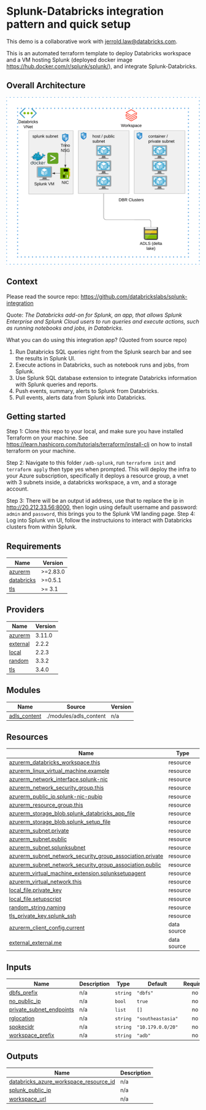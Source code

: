 # Splunk-Databricks integration pattern and quick setup

This demo is a collaborative work with jerrold.law@databricks.com.

This is an automated terraform template to deploy Databricks workspace and a VM hosting Splunk (deployed docker image https://hub.docker.com/r/splunk/splunk/), and integrate Splunk-Databricks.


## Overall Architecture

<img src="../charts/splunk.png" width="600">


## Context

Please read the source repo:
https://github.com/databrickslabs/splunk-integration

Quote: *The Databricks add-on for Splunk, an app, that allows Splunk Enterprise and Splunk Cloud users to run queries and execute actions, such as running notebooks and jobs, in Databricks.*

What you can do using this integration app? (Quoted from source repo)

1. Run Databricks SQL queries right from the Splunk search bar and see the results in Splunk UI.
2. Execute actions in Databricks, such as notebook runs and jobs, from Splunk.
3. Use Splunk SQL database extension to integrate Databricks information with Splunk queries and reports.
4. Push events, summary, alerts to Splunk from Databricks.
5. Pull events, alerts data from Splunk into Databricks.

## Getting started

Step 1: Clone this repo to your local, and make sure you have installed Terraform on your machine. See https://learn.hashicorp.com/tutorials/terraform/install-cli on how to install terraform on your machine.

Step 2: Navigate to this folder `/adb-splunk`, run `terraform init` and `terraform apply` then type yes when prompted. This will deploy the infra to your Azure subscription, specifically it deploys a resource group, a vnet with 3 subnets inside, a databricks workspace, a vm, and a storage account.

Step 3: There will be an output id address, use that to replace the ip in http://20.212.33.56:8000, then login using default username and password:
`admin` and `password`, this brings you to the Splunk VM landing page. 
Step 4: Log into Splunk vm UI, follow the instructuions to interact with Databricks clusters from within Splunk.
<!-- BEGIN_TF_DOCS -->
## Requirements

| Name                                                                         | Version  |
| ---------------------------------------------------------------------------- | -------- |
| <a name="requirement_azurerm"></a> [azurerm](#requirement\_azurerm)          | >=2.83.0 |
| <a name="requirement_databricks"></a> [databricks](#requirement\_databricks) | >=0.5.1  |
| <a name="requirement_tls"></a> [tls](#requirement\_tls)                      | >= 3.1   |

## Providers

| Name                                                             | Version |
| ---------------------------------------------------------------- | ------- |
| <a name="provider_azurerm"></a> [azurerm](#provider\_azurerm)    | 3.11.0  |
| <a name="provider_external"></a> [external](#provider\_external) | 2.2.2   |
| <a name="provider_local"></a> [local](#provider\_local)          | 2.2.3   |
| <a name="provider_random"></a> [random](#provider\_random)       | 3.3.2   |
| <a name="provider_tls"></a> [tls](#provider\_tls)                | 3.4.0   |

## Modules

| Name                                                                       | Source                 | Version |
| -------------------------------------------------------------------------- | ---------------------- | ------- |
| <a name="module_adls_content"></a> [adls\_content](#module\_adls\_content) | ./modules/adls_content | n/a     |

## Resources

| Name                                                                                                                                                                                   | Type        |
| -------------------------------------------------------------------------------------------------------------------------------------------------------------------------------------- | ----------- |
| [azurerm_databricks_workspace.this](https://registry.terraform.io/providers/hashicorp/azurerm/latest/docs/resources/databricks_workspace)                                              | resource    |
| [azurerm_linux_virtual_machine.example](https://registry.terraform.io/providers/hashicorp/azurerm/latest/docs/resources/linux_virtual_machine)                                         | resource    |
| [azurerm_network_interface.splunk-nic](https://registry.terraform.io/providers/hashicorp/azurerm/latest/docs/resources/network_interface)                                              | resource    |
| [azurerm_network_security_group.this](https://registry.terraform.io/providers/hashicorp/azurerm/latest/docs/resources/network_security_group)                                          | resource    |
| [azurerm_public_ip.splunk-nic-pubip](https://registry.terraform.io/providers/hashicorp/azurerm/latest/docs/resources/public_ip)                                                        | resource    |
| [azurerm_resource_group.this](https://registry.terraform.io/providers/hashicorp/azurerm/latest/docs/resources/resource_group)                                                          | resource    |
| [azurerm_storage_blob.splunk_databricks_app_file](https://registry.terraform.io/providers/hashicorp/azurerm/latest/docs/resources/storage_blob)                                        | resource    |
| [azurerm_storage_blob.splunk_setup_file](https://registry.terraform.io/providers/hashicorp/azurerm/latest/docs/resources/storage_blob)                                                 | resource    |
| [azurerm_subnet.private](https://registry.terraform.io/providers/hashicorp/azurerm/latest/docs/resources/subnet)                                                                       | resource    |
| [azurerm_subnet.public](https://registry.terraform.io/providers/hashicorp/azurerm/latest/docs/resources/subnet)                                                                        | resource    |
| [azurerm_subnet.splunksubnet](https://registry.terraform.io/providers/hashicorp/azurerm/latest/docs/resources/subnet)                                                                  | resource    |
| [azurerm_subnet_network_security_group_association.private](https://registry.terraform.io/providers/hashicorp/azurerm/latest/docs/resources/subnet_network_security_group_association) | resource    |
| [azurerm_subnet_network_security_group_association.public](https://registry.terraform.io/providers/hashicorp/azurerm/latest/docs/resources/subnet_network_security_group_association)  | resource    |
| [azurerm_virtual_machine_extension.splunksetupagent](https://registry.terraform.io/providers/hashicorp/azurerm/latest/docs/resources/virtual_machine_extension)                        | resource    |
| [azurerm_virtual_network.this](https://registry.terraform.io/providers/hashicorp/azurerm/latest/docs/resources/virtual_network)                                                        | resource    |
| [local_file.private_key](https://registry.terraform.io/providers/hashicorp/local/latest/docs/resources/file)                                                                           | resource    |
| [local_file.setupscript](https://registry.terraform.io/providers/hashicorp/local/latest/docs/resources/file)                                                                           | resource    |
| [random_string.naming](https://registry.terraform.io/providers/hashicorp/random/latest/docs/resources/string)                                                                          | resource    |
| [tls_private_key.splunk_ssh](https://registry.terraform.io/providers/hashicorp/tls/latest/docs/resources/private_key)                                                                  | resource    |
| [azurerm_client_config.current](https://registry.terraform.io/providers/hashicorp/azurerm/latest/docs/data-sources/client_config)                                                      | data source |
| [external_external.me](https://registry.terraform.io/providers/hashicorp/external/latest/docs/data-sources/external)                                                                   | data source |

## Inputs

| Name                                                                                                           | Description | Type     | Default           | Required |
| -------------------------------------------------------------------------------------------------------------- | ----------- | -------- | ----------------- | :------: |
| <a name="input_dbfs_prefix"></a> [dbfs\_prefix](#input\_dbfs\_prefix)                                          | n/a         | `string` | `"dbfs"`          |    no    |
| <a name="input_no_public_ip"></a> [no\_public\_ip](#input\_no\_public\_ip)                                     | n/a         | `bool`   | `true`            |    no    |
| <a name="input_private_subnet_endpoints"></a> [private\_subnet\_endpoints](#input\_private\_subnet\_endpoints) | n/a         | `list`   | `[]`              |    no    |
| <a name="input_rglocation"></a> [rglocation](#input\_rglocation)                                               | n/a         | `string` | `"southeastasia"` |    no    |
| <a name="input_spokecidr"></a> [spokecidr](#input\_spokecidr)                                                  | n/a         | `string` | `"10.179.0.0/20"` |    no    |
| <a name="input_workspace_prefix"></a> [workspace\_prefix](#input\_workspace\_prefix)                           | n/a         | `string` | `"adb"`           |    no    |

## Outputs

| Name                                                                                                                                                           | Description |
| -------------------------------------------------------------------------------------------------------------------------------------------------------------- | ----------- |
| <a name="output_databricks_azure_workspace_resource_id"></a> [databricks\_azure\_workspace\_resource\_id](#output\_databricks\_azure\_workspace\_resource\_id) | n/a         |
| <a name="output_splunk_public_ip"></a> [splunk\_public\_ip](#output\_splunk\_public\_ip)                                                                       | n/a         |
| <a name="output_workspace_url"></a> [workspace\_url](#output\_workspace\_url)                                                                                  | n/a         |
<!-- END_TF_DOCS -->